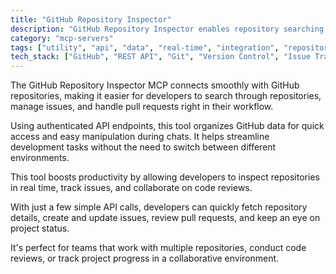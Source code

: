 ```yaml
---
title: "GitHub Repository Inspector"
description: "GitHub Repository Inspector enables repository searching, issue management, and pull request handling through authenticated API endpoints."
category: "mcp-servers"
tags: ["utility", "api", "data", "real-time", "integration", "repository management", "collaboration", "code review"]
tech_stack: ["GitHub", "REST API", "Git", "Version Control", "Issue Tracking", "collaborative tools"]
---
```


The GitHub Repository Inspector MCP connects smoothly with GitHub repositories, making it easier for developers to search through repositories, manage issues, and handle pull requests right in their workflow.

Using authenticated API endpoints, this tool organizes GitHub data for quick access and easy manipulation during chats. It helps streamline development tasks without the need to switch between different environments.

This tool boosts productivity by allowing developers to inspect repositories in real time, track issues, and collaborate on code reviews. 

With just a few simple API calls, developers can quickly fetch repository details, create and update issues, review pull requests, and keep an eye on project status. 

It's perfect for teams that work with multiple repositories, conduct code reviews, or track project progress in a collaborative environment.